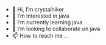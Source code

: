 - 👋 Hi, I’m crystalhiker
- 👀 I’m interested in java
- 🌱 I’m currently learning java
- 💞️ I’m looking to collaborate on java
- 📫 How to reach me ...

<!---
crystalhiker/crystalhiker is a ✨ special ✨ repository because its `README.md` (this file) appears on your GitHub profile.
You can click the Preview link to take a look at your changes.
--->
